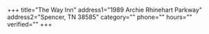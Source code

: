 +++
title="The Way Inn"
address1="1989 Archie Rhinehart Parkway"
address2="Spencer, TN 38585"
category=""
phone=""
hours=""
verified=""
+++

